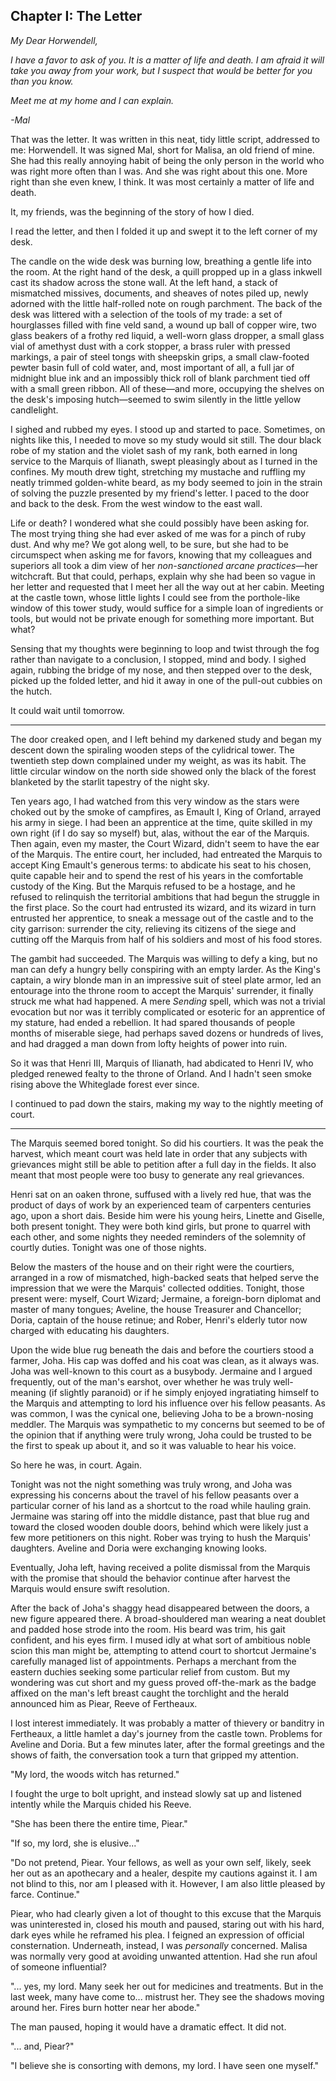 Chapter I: The Letter
---------------------

*My Dear Horwendell,*

*I have a favor to ask of you. It is a matter of life and death. I am afraid it will take you away from your work, but I suspect that would be better for you than you know.*

*Meet me at my home and I can explain.*

*-Mal*

That was the letter. It was written in this neat, tidy little script, addressed to me: Horwendell. It was signed Mal, short for Malisa, an old friend of mine. She had this really annoying habit of being the only person in the world who was right more often than I was. And she was right about this one. More right than she even knew, I think. It was most certainly a matter of life and death.

It, my friends, was the beginning of the story of how I died.

I read the letter, and then I folded it up and swept it to the left corner of my desk.

The candle on the wide desk was burning low, breathing a gentle life into the room. At the right hand of the desk, a quill propped up in a glass inkwell cast its shadow across the stone wall. At the left hand, a stack of mismatched missives, documents, and sheaves of notes piled up, newly adorned with the little half-rolled note on rough parchment. The back of the desk was littered with a selection of the tools of my trade: a set of hourglasses filled with fine veld sand, a wound up ball of copper wire, two glass beakers of a frothy red liquid, a well-worn glass dropper, a small glass vial of amethyst dust with a cork stopper, a brass ruler with pressed markings, a pair of steel tongs with sheepskin grips, a small claw-footed pewter basin full of cold water, and, most important of all, a full jar of midnight blue ink and an impossibly thick roll of blank parchment tied off with a small green ribbon. All of these—and more, occupying the shelves on the desk's imposing hutch—seemed to swim silently in the little yellow candlelight.

I sighed and rubbed my eyes. I stood up and started to pace. Sometimes, on nights like this, I needed to move so my study would sit still. The dour black robe of my station and the violet sash of my rank, both earned in long service to the Marquis of Ilianath, swept pleasingly about as I turned in the confines. My mouth drew tight, stretching my mustache and ruffling my neatly trimmed golden-white beard, as my body seemed to join in the strain of solving the puzzle presented by my friend's letter. I paced to the door and back to the desk. From the west window to the east wall.

Life or death? I wondered what she could possibly have been asking for. The most trying thing she had ever asked of me was for a pinch of ruby dust. And why me? We got along well, to be sure, but she had to be circumspect when asking me for favors, knowing that my colleagues and superiors all took a dim view of her *non-sanctioned arcane practices*—her witchcraft. But that could, perhaps, explain why she had been so vague in her letter and requested that I meet her all the way out at her cabin. Meeting at the castle town, whose little lights I could see from the porthole-like window of this tower study, would suffice for a simple loan of ingredients or tools, but would not be private enough for something more important. But what?

Sensing that my thoughts were beginning to loop and twist through the fog rather than navigate to a conclusion, I stopped, mind and body. I sighed again, rubbing the bridge of my nose, and then stepped over to the desk, picked up the folded letter, and hid it away in one of the pull-out cubbies on the hutch.

It could wait until tomorrow.

---

The door creaked open, and I left behind my darkened study and began my descent down the spiraling wooden steps of the cylidrical tower. The twentieth step down complained under my weight, as was its habit. The little circular window on the north side showed only the black of the forest blanketed by the starlit tapestry of the night sky.

Ten years ago, I had watched from this very window as the stars were choked out by the smoke of campfires, as Emault I, King of Orland, arrayed his army in siege. I had been an apprentice at the time, quite skilled in my own right (if I do say so myself) but, alas, without the ear of the Marquis. Then again, even my master, the Court Wizard, didn't seem to have the ear of the Marquis. The entire court, her included, had entreated the Marquis to accept King Emault's generous terms: to abdicate his seat to his chosen, quite capable heir and to spend the rest of his years in the comfortable custody of the King. But the Marquis refused to be a hostage, and he refused to relinquish the territorial ambitions that had begun the struggle in the first place. So the court had entrusted its wizard, and its wizard in turn entrusted her apprentice, to sneak a message out of the castle and to the city garrison: surrender the city, relieving its citizens of the siege and cutting off the Marquis from half of his soldiers and most of his food stores.

The gambit had succeeded. The Marquis was willing to defy a king, but no man can defy a hungry belly conspiring with an empty larder. As the King's captain, a wiry blonde man in an impressive suit of steel plate armor, led an entourage into the throne room to accept the Marquis' surrender, it finally struck me what had happened. A mere *Sending* spell, which was not a trivial evocation but nor was it terribly complicated or esoteric for an apprentice of my stature, had ended a rebellion. It had spared thousands of people months of miserable siege, had perhaps saved dozens or hundreds of lives, and had dragged a man down from lofty heights of power into ruin.

So it was that Henri III, Marquis of Ilianath, had abdicated to Henri IV, who pledged renewed fealty to the throne of Orland. And I hadn't seen smoke rising above the Whiteglade forest ever since.

I continued to pad down the stairs, making my way to the nightly meeting of court.

---

The Marquis seemed bored tonight. So did his courtiers. It was the peak the harvest, which meant court was held late in order that any subjects with grievances might still be able to petition after a full day in the fields. It also meant that most people were too busy to generate any real grievances.

Henri sat on an oaken throne, suffused with a lively red hue, that was the product of days of work by an experienced team of carpenters centuries ago, upon a short dais. Beside him were his young heirs, Linette and Giselle, both present tonight. They were both kind girls, but prone to quarrel with each other, and some nights they needed reminders of the solemnity of courtly duties. Tonight was one of those nights.

Below the masters of the house and on their right were the courtiers, arranged in a row of mismatched, high-backed seats that helped serve the impression that we were the Marquis' collected oddities. Tonight, those present were: myself, Court Wizard; Jermaine, a foreign-born diplomat and master of many tongues; Aveline, the house Treasurer and Chancellor; Doria, captain of the house retinue; and Rober, Henri's elderly tutor now charged with educating his daughters.

Upon the wide blue rug beneath the dais and before the courtiers stood a farmer, Joha. His cap was doffed and his coat was clean, as it always was. Joha was well-known to this court as a busybody. Jermaine and I argued frequently, out of the man's earshot, over whether he was truly well-meaning (if slightly paranoid) or if he simply enjoyed ingratiating himself to the Marquis and attempting to lord his influence over his fellow peasants. As was common, I was the cynical one, believing Joha to be a brown-nosing meddler. The Marquis was sympathetic to my concerns but seemed to be of the opinion that if anything were truly wrong, Joha could be trusted to be the first to speak up about it, and so it was valuable to hear his voice.

So here he was, in court. Again.

Tonight was not the night something was truly wrong, and Joha was expressing his concerns about the travel of his fellow peasants over a particular corner of his land as a shortcut to the road while hauling grain. Jermaine was staring off into the middle distance, past that blue rug and toward the closed wooden double doors, behind which were likely just a few more petitioners on this night. Rober was trying to hush the Marquis' daughters. Aveline and Doria were exchanging knowing looks.

Eventually, Joha left, having received a polite dismissal from the Marquis with the promise that should the behavior continue after harvest the Marquis would ensure swift resolution.

After the back of Joha's shaggy head disappeared between the doors, a new figure appeared there. A broad-shouldered man wearing a neat doublet and padded hose strode into the room. His beard was trim, his gait confident, and his eyes firm. I mused idly at what sort of ambitious noble scion this man might be, attempting to attend court to shortcut Jermaine's carefully managed list of appointments. Perhaps a merchant from the eastern duchies seeking some particular relief from custom. But my wondering was cut short and my guess proved off-the-mark as the badge affixed on the man's left breast caught the torchlight and the herald announced him as Piear, Reeve of Fertheaux.

I lost interest immediately. It was probably a matter of thievery or banditry in Fertheaux, a little hamlet a day's journey from the castle town. Problems for Aveline and Doria. But a few minutes later, after the formal greetings and the shows of faith, the conversation took a turn that gripped my attention.

"My lord, the woods witch has returned."

I fought the urge to bolt upright, and instead slowly sat up and listened intently while the Marquis chided his Reeve.

"She has been there the entire time, Piear."

"If so, my lord, she is elusive..."

"Do not pretend, Piear. Your fellows, as well as your own self, likely, seek her out as an apothecary and a healer, despite my cautions against it. I am not blind to this, nor am I pleased with it. However, I am also little pleased by farce. Continue."

Piear, who had clearly given a lot of thought to this excuse that the Marquis was uninterested in, closed his mouth and paused, staring out with his hard, dark eyes while he reframed his plea. I feigned an expression of official consternation. Underneath, instead, I was *personally* concerned. Malisa was normally very good at avoiding unwanted attention. Had she run afoul of someone influential?

"... yes, my lord. Many seek her out for medicines and treatments. But in the last week, many have come to... mistrust her. They see the shadows moving around her. Fires burn hotter near her abode."

The man paused, hoping it would have a dramatic effect. It did not.

"... and, Piear?"

"I believe she is consorting with demons, my lord. I have seen one myself."